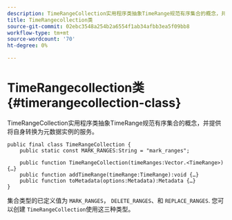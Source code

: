 ```yaml
---
description: TimeRangeCollection实用程序类抽象TimeRange规范有序集合的概念，并提供将自身转换为元数据实例的服务。
title: TimeRangecollection类
source-git-commit: 02ebc3548a254b2a6554f1ab34afbb3ea5f09bb8
workflow-type: tm+mt
source-wordcount: '70'
ht-degree: 0%

---
```


# TimeRangecollection类{#timerangecollection-class}

TimeRangeCollection实用程序类抽象TimeRange规范有序集合的概念，并提供将自身转换为元数据实例的服务。

<!--<a id="section_D87AA7BC628D458DAB12D5247AD34B41"></a>-->

```
public final class TimeRangeCollection { 
    public static const MARK_RANGES:String = "mark_ranges"; 
  
    public function TimeRangeCollection(timeRanges:Vector.<TimeRange>) {…} 
    public function addTimeRange(timeRange:TimeRange):void {…} 
    public function toMetadata(options:Metadata):Metadata {…} 
}
```

集合类型的已定义值为 `MARK_RANGES`， `DELETE_RANGES`、和 `REPLACE_RANGES`. 您可以创建 `TimeRangeCollection`使用这三种类型。

